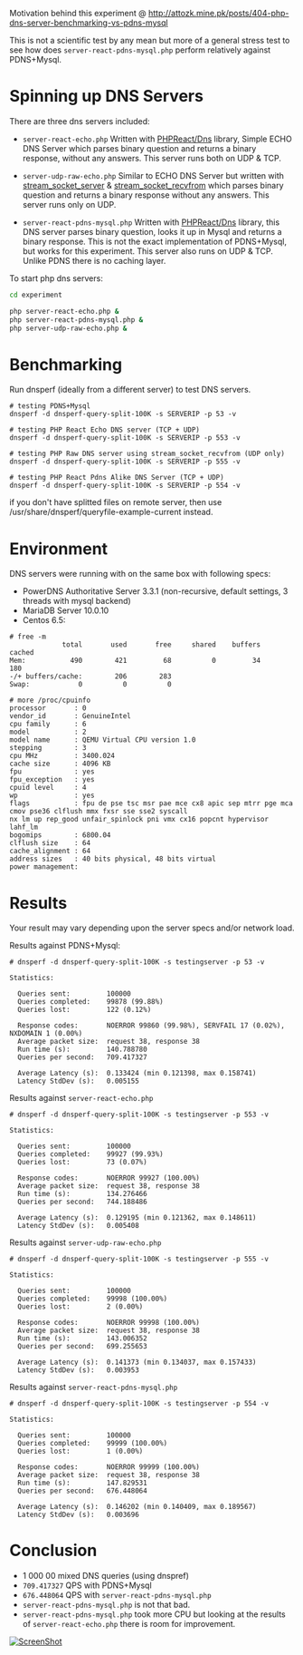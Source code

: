 Motivation behind this experiment @ http://attozk.mine.pk/posts/404-php-dns-server-benchmarking-vs-pdns-mysql

This is not a scientific test by any mean but more of a general stress test to see how does  `server-react-pdns-mysql.php` perform relatively against PDNS+Mysql.

# Spinning up DNS Servers

There are three dns servers included:

* `server-react-echo.php` Written with [PHPReact/Dns](https://github.com/reactphp/dns) library, Simple ECHO DNS Server which parses binary question and returns a binary response, without any answers. This server runs both on UDP & TCP.

* `server-udp-raw-echo.php` Similar to ECHO DNS Server but written with [stream_socket_server](http://php.net/manual/en/function.stream-socket-server.php) & [stream_socket_recvfrom](http://php.net/manual/en/function.stream-socket-recvfrom.php) which parses binary question and returns a binary response without any answers. This server runs only on UDP.

* `server-react-pdns-mysql.php` Written with [PHPReact/Dns](https://github.com/reactphp/dns) library, this DNS server parses binary question, looks it up in Mysql and returns a binary response. This is not the exact implementation of PDNS+Mysql, but works for this experiment. This server also runs on UDP & TCP. Unlike PDNS there is no caching layer.

To start php dns servers:

```bash
cd experiment

php server-react-echo.php &
php server-react-pdns-mysql.php &
php server-udp-raw-echo.php &
```

# Benchmarking

Run dnsperf (ideally from a different server) to test DNS servers.

```
# testing PDNS+Mysql
dnsperf -d dnsperf-query-split-100K -s SERVERIP -p 53 -v

# testing PHP React Echo DNS server (TCP + UDP)
dnsperf -d dnsperf-query-split-100K -s SERVERIP -p 553 -v

# testing PHP Raw DNS server using stream_socket_recvfrom (UDP only)
dnsperf -d dnsperf-query-split-100K -s SERVERIP -p 555 -v

# testing PHP React Pdns Alike DNS Server (TCP + UDP)
dnsperf -d dnsperf-query-split-100K -s SERVERIP -p 554 -v
```

if you don't have splitted files on remote server, then use /usr/share/dnsperf/queryfile-example-current instead.

# Environment

DNS servers were running with on the same box with following specs: 

* PowerDNS Authoritative Server 3.3.1 (non-recursive, default settings, 3 threads with mysql backend)
* MariaDB Server 10.0.10
* Centos 6.5:

```
# free -m
             total       used       free     shared    buffers     cached
Mem:           490        421         68          0         34        180
-/+ buffers/cache:        206        283
Swap:            0          0          0

# more /proc/cpuinfo
processor       : 0
vendor_id       : GenuineIntel
cpu family      : 6
model           : 2
model name      : QEMU Virtual CPU version 1.0
stepping        : 3
cpu MHz         : 3400.024
cache size      : 4096 KB
fpu             : yes
fpu_exception   : yes
cpuid level     : 4
wp              : yes
flags           : fpu de pse tsc msr pae mce cx8 apic sep mtrr pge mca cmov pse36 clflush mmx fxsr sse sse2 syscall
nx lm up rep_good unfair_spinlock pni vmx cx16 popcnt hypervisor lahf_lm
bogomips        : 6800.04
clflush size    : 64
cache_alignment : 64
address sizes   : 40 bits physical, 48 bits virtual
power management:
```

# Results
Your result may vary depending upon the server specs and/or network load.

Results against PDNS+Mysql:

```
# dnsperf -d dnsperf-query-split-100K -s testingserver -p 53 -v

Statistics:

  Queries sent:         100000
  Queries completed:    99878 (99.88%)
  Queries lost:         122 (0.12%)

  Response codes:       NOERROR 99860 (99.98%), SERVFAIL 17 (0.02%), NXDOMAIN 1 (0.00%)
  Average packet size:  request 38, response 38
  Run time (s):         140.788780
  Queries per second:   709.417327

  Average Latency (s):  0.133424 (min 0.121398, max 0.158741)
  Latency StdDev (s):   0.005155
```

Results against `server-react-echo.php`

```
# dnsperf -d dnsperf-query-split-100K -s testingserver -p 553 -v

Statistics:

  Queries sent:         100000
  Queries completed:    99927 (99.93%)
  Queries lost:         73 (0.07%)

  Response codes:       NOERROR 99927 (100.00%)
  Average packet size:  request 38, response 38
  Run time (s):         134.276466
  Queries per second:   744.188486

  Average Latency (s):  0.129195 (min 0.121362, max 0.148611)
  Latency StdDev (s):   0.005408
```

Results against `server-udp-raw-echo.php`

```
# dnsperf -d dnsperf-query-split-100K -s testingserver -p 555 -v

Statistics:

  Queries sent:         100000
  Queries completed:    99998 (100.00%)
  Queries lost:         2 (0.00%)

  Response codes:       NOERROR 99998 (100.00%)
  Average packet size:  request 38, response 38
  Run time (s):         143.006352
  Queries per second:   699.255653

  Average Latency (s):  0.141373 (min 0.134037, max 0.157433)
  Latency StdDev (s):   0.003953
```

Results against `server-react-pdns-mysql.php`

```
# dnsperf -d dnsperf-query-split-100K -s testingserver -p 554 -v

Statistics:

  Queries sent:         100000
  Queries completed:    99999 (100.00%)
  Queries lost:         1 (0.00%)

  Response codes:       NOERROR 99999 (100.00%)
  Average packet size:  request 38, response 38
  Run time (s):         147.829531
  Queries per second:   676.448064

  Average Latency (s):  0.146202 (min 0.140409, max 0.189567)
  Latency StdDev (s):   0.003696
```

# Conclusion

* 1 000 00 mixed DNS queries (using dnspref)
* `709.417327` QPS with PDNS+Mysql
* `676.448064` QPS with `server-react-pdns-mysql.php`
* `server-react-pdns-mysql.php` is not that bad.
* `server-react-pdns-mysql.php` took more CPU but looking at the results of `server-react-echo.php` there is room
for improvement.


[![ScreenShot](http://media01.mine.pk/uploads/2014/10/17/1413562455-b6e4310b572c1528c98bc406dfdf2f09-500.jpeg)](https://www.youtube.com/watch?v=m9BTq6N1sUw)
